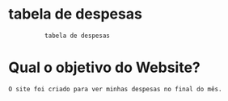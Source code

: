 # tabela de despesas
              tabela de despesas
# Qual o objetivo do Website?
    O site foi criado para ver minhas despesas no final do mês.
